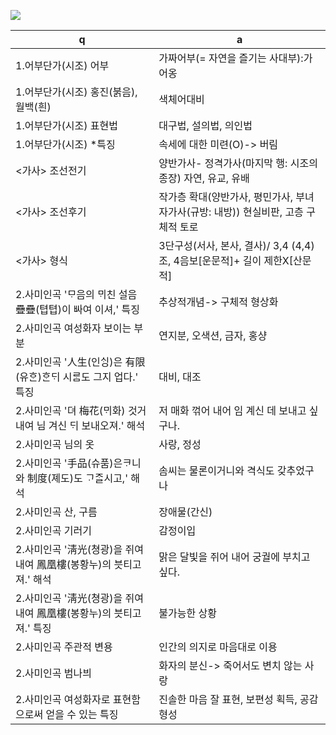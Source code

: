 
<img style="background-color: white" src=""/>

![](https://ssl.pstatic.net/sstatic/imgfont/NVD12BK0TRNN/ea71_NVD12BK0TRNN.png)

q | a
---|---
​1.어부단가(시조) 어부	| 가짜어부(= 자연을 즐기는 사대부):가어옹
1.어부단가(시조)​ 홍진(붉음), 월백(흰)	| 색체어대비
1.어부단가(시조)​ 표현법	| 대구법, 설의법, 의인법
1.어부단가(시조)​ *특징	| 속세에 대한 미련(O)-> 버림
<가사> 조선전기	| 양반가사- 정격가사(마지막 행: 시조의 종장) 자연, 유교, 유배
<가사>​ 조선후기	| 작가층 확대(양반가사, 평민가사, 부녀자가사(규방: 내방)) 현실비판, 고층 구체적 토로
<가사>​ 형식	| 3단구성(서사, 본사, 결사)/ 3,4 (4,4)조, 4음보[운문적]+ 길이 제한X[산문적]
2.사미인곡 'ᄆᆞ음의 ᄆᆡ친 설음 疊疊(텹텹)이 ᄡᅡ여 이셔,' 특징	| 추상적개념-> 구체적 형상화
​2.사미인곡​ 여성화자 보이는 부분	| 연지분, 오색션, 금자, 홍샹
​2.사미인곡​ '人生(인ᄉᆡᆼ)은 有限(유ᄒᆞᆫ)ᄒᆞᆫᄃᆡ 시ᄅᆞᆷ도 그지 업다.' 특징	| 대비, 대조
​2.사미인곡​ '뎌 梅花(ᄆᆡ화) 것거 내여 님 겨신 ᄃᆡ 보내오져.' 해석	| 저 매화 꺾어 내어 임 계신 데 보내고 싶구나.
​2.사미인곡​ 님의 옷	| 사랑, 정성
​2.사미인곡​ '手品(슈품)은ᄏᆞ니와 制度(졔도)도 ᄀᆞᄌᆞᆯ시고,' 해석	| 솜씨는 물론이거니와 격식도 갖추었구나
2.사미인곡​ 산, 구름	| 장애물(간신)
2.사미인곡​ 기러기	| 감정이입
2.사미인곡 '淸光(쳥광)을 쥐여 내여 鳳凰樓(봉황누)의 븟티고져.' 해석	| 맑은 달빛을 쥐어 내어 궁궐에 부치고 싶다.
2.사미인곡​ '淸光(쳥광)을 쥐여 내여 鳳凰樓(봉황누)의 븟티고져.' 특징	| 불가능한 상황
2.사미인곡​ 주관적 변용	| 인간의 의지로 마음대로 이용
2.사미인곡​ 범나븨	| 화자의 분신-> 죽어서도 변치 않는 사랑
2.사미인곡​ 여성화자로 표현함으로써 얻을 수 있는 특징	| 진솔한 마음 잘 표현, 보편성 획득, 공감형성

​